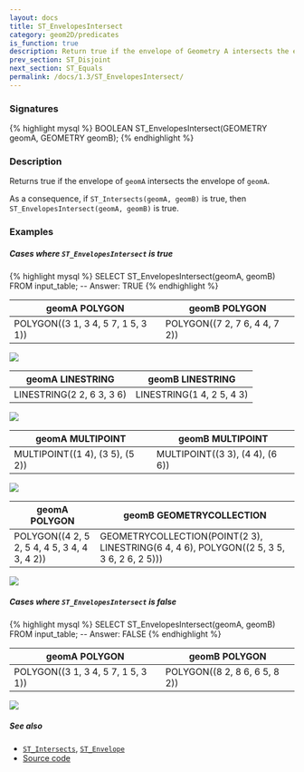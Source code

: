 ```yaml
---
layout: docs
title: ST_EnvelopesIntersect
category: geom2D/predicates
is_function: true
description: Return true if the envelope of Geometry A intersects the envelope of Geometry B
prev_section: ST_Disjoint
next_section: ST_Equals
permalink: /docs/1.3/ST_EnvelopesIntersect/
---
```


### Signatures

{% highlight mysql %}
BOOLEAN ST_EnvelopesIntersect(GEOMETRY geomA, GEOMETRY geomB);
{% endhighlight %}

### Description

Returns true if the envelope of `geomA` intersects the envelope of `geomA`.

As a consequence, if `ST_Intersects(geomA, geomB)` is true, then
`ST_EnvelopesIntersect(geomA, geomB)` is true.

<!-- This function does not seem to be SFS. Is it SQL-MM? -->

### Examples

##### Cases where `ST_EnvelopesIntersect` is true

{% highlight mysql %}
SELECT ST_EnvelopesIntersect(geomA, geomB) FROM input_table;
-- Answer:    TRUE
{% endhighlight %}

| geomA POLYGON | geomB POLYGON |
| ----|---- |
| POLYGON((3 1, 3 4, 5 7, 1 5, 3 1))  | POLYGON((7 2, 7 6, 4 4, 7 2))  |

<img class="displayed" src="../ST_EnvelopesIntersect_1.png"/>

| geomA LINESTRING | geomB LINESTRING |
| ----|---- |
| LINESTRING(2 2, 6 3, 3 6)  | LINESTRING(1 4, 2 5, 4 3)  |

<img class="displayed" src="../ST_EnvelopesIntersect_2.png"/>

| geomA MULTIPOINT | geomB MULTIPOINT |
| ----|---- |
| MULTIPOINT((1 4), (3 5), (5 2))  | MULTIPOINT((3 3), (4 4), (6 6))  |

<img class="displayed" src="../ST_EnvelopesIntersect_3.png"/>

| geomA POLYGON | geomB GEOMETRYCOLLECTION |
| ----|---- |
| POLYGON((4 2, 5 2, 5 4, 4 5, 3 4, 4 3, 4 2))  | GEOMETRYCOLLECTION(POINT(2 3), LINESTRING(6 4, 4 6), POLYGON((2 5, 3 5, 3 6, 2 6, 2 5)))  |

<img class="displayed" src="../ST_EnvelopesIntersect_4.png"/>

##### Cases where `ST_EnvelopesIntersect` is false

{% highlight mysql %}
SELECT ST_EnvelopesIntersect(geomA, geomB) FROM input_table;
-- Answer:    FALSE
{% endhighlight %}

| geomA POLYGON | geomB POLYGON |
| ----|---- |
| POLYGON((3 1, 3 4, 5 7, 1 5, 3 1))  | POLYGON((8 2, 8 6, 6 5, 8 2))  |

<img class="displayed" src="../ST_EnvelopesIntersect_5.png"/>

##### See also

* [`ST_Intersects`](../ST_Intersects), [`ST_Envelope`](../ST_Envelope)
* <a href="https://github.com/orbisgis/h2gis/blob/master/h2spatial/src/main/java/org/h2gis/h2spatial/internal/function/spatial/predicates/ST_EnvelopesIntersect.java" target="_blank">Source code</a>
